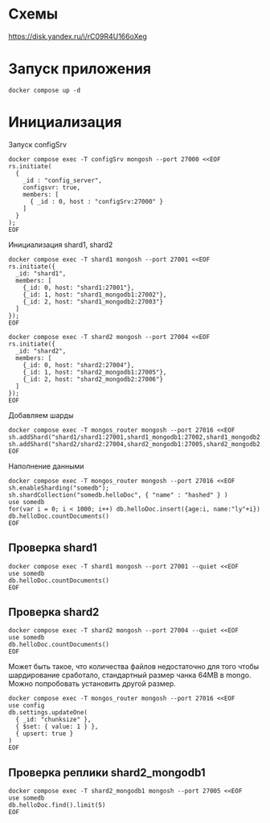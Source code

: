 # Схемы

https://disk.yandex.ru/i/rC09R4U166oXeg

# Запуск приложения

```shell
docker compose up -d
```

# Инициализация

Запуск configSrv

```shell
docker compose exec -T configSrv mongosh --port 27000 <<EOF
rs.initiate(
  {
    _id : "config_server",
    configsvr: true,
    members: [
      { _id : 0, host : "configSrv:27000" }
    ]
  }
);
EOF
```

Инициализация shard1, shard2

```shell
docker compose exec -T shard1 mongosh --port 27001 <<EOF
rs.initiate({
  _id: "shard1",
  members: [
    {_id: 0, host: "shard1:27001"},
    {_id: 1, host: "shard1_mongodb1:27002"},
    {_id: 2, host: "shard1_mongodb2:27003"}
  ]
});
EOF
```

```shell
docker compose exec -T shard2 mongosh --port 27004 <<EOF
rs.initiate({
  _id: "shard2",
  members: [
    {_id: 0, host: "shard2:27004"},
    {_id: 1, host: "shard2_mongodb1:27005"},
    {_id: 2, host: "shard2_mongodb2:27006"}
  ]
});
EOF
```

Добавляем шарды

```shell
docker compose exec -T mongos_router mongosh --port 27016 <<EOF
sh.addShard("shard1/shard1:27001,shard1_mongodb1:27002,shard1_mongodb2:27003");
sh.addShard("shard2/shard2:27004,shard2_mongodb1:27005,shard2_mongodb2:27006");
EOF
```

Наполнение данными

```shell
docker compose exec -T mongos_router mongosh --port 27016 <<EOF
sh.enableSharding("somedb");
sh.shardCollection("somedb.helloDoc", { "name" : "hashed" } )
use somedb
for(var i = 0; i < 1000; i++) db.helloDoc.insert({age:i, name:"ly"+i})
db.helloDoc.countDocuments()
EOF
```

## Проверка shard1

```shell
docker compose exec -T shard1 mongosh --port 27001 --quiet <<EOF
use somedb
db.helloDoc.countDocuments()
EOF
```

## Проверка shard2

```shell
docker compose exec -T shard2 mongosh --port 27004 --quiet <<EOF
use somedb
db.helloDoc.countDocuments()
EOF
```

Может быть такое, что количества файлов недостаточно для того чтобы шардирование сработало, стандартный размер чанка 64MB в mongo. Можно попробовать установить другой размер.

```shell
docker compose exec -T mongos_router mongosh --port 27016 <<EOF
use config
db.settings.updateOne(
  { _id: "chunksize" },
  { $set: { value: 1 } },
  { upsert: true }
)
EOF
```

## Проверка реплики shard2_mongodb1

```shell
docker compose exec -T shard2_mongodb1 mongosh --port 27005 <<EOF
use somedb
db.helloDoc.find().limit(5)
EOF
```
